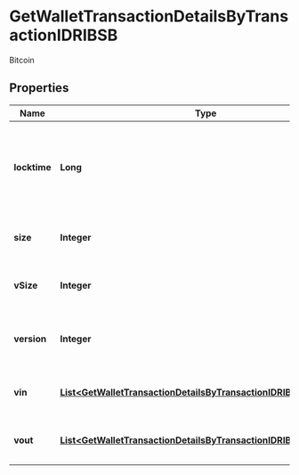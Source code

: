 

# GetWalletTransactionDetailsByTransactionIDRIBSB

Bitcoin

## Properties

| Name | Type | Description | Notes |
|------------ | ------------- | ------------- | -------------|
|**locktime** | **Long** | Represents the time at which a particular transaction can be added to the blockchain. |  |
|**size** | **Integer** | Represents the total size of this transaction. |  |
|**vSize** | **Integer** | Represents the virtual size of this transaction. |  |
|**version** | **Integer** | Represents the transaction version number. |  |
|**vin** | [**List&lt;GetWalletTransactionDetailsByTransactionIDRIBSBVinInner&gt;**](GetWalletTransactionDetailsByTransactionIDRIBSBVinInner.md) | Object Array representation of transaction inputs |  |
|**vout** | [**List&lt;GetWalletTransactionDetailsByTransactionIDRIBSBVoutInner&gt;**](GetWalletTransactionDetailsByTransactionIDRIBSBVoutInner.md) | Represents the transaction outputs. |  |




